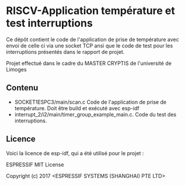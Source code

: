 # RISCV-Application température et test interruptions
Ce dépôt contient le code de l'application de prise de température avec envoi de celle ci via une socket TCP ansi que le code de test pour les interruptions présentés dans le rapport de projet.

Projet effectué dans le cadre du MASTER CRYPTIS de l'université de Limoges

## Contenu
* SOCKET1ESPC3/main/scan.c Code de l'application de prise de température. Doit être build et exécuté avec esp-idf
* interrupt_2/i2/main/timer_group_example_main.c. Code du test des interruptions.

## Licence
Voici la licence de esp-idf, qui a été utilisé pour le projet : 

ESPRESSIF MIT License

Copyright (c) 2017 <ESPRESSIF SYSTEMS (SHANGHAI) PTE LTD>
